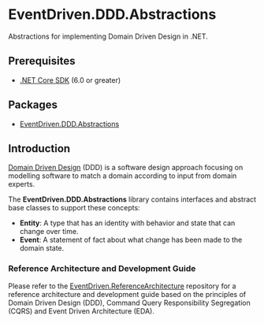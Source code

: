 # EventDriven.DDD.Abstractions

Abstractions for implementing Domain Driven Design in .NET.

## Prerequisites
- [.NET Core SDK](https://dotnet.microsoft.com/download) (6.0 or greater)

## Packages
- [EventDriven.DDD.Abstractions](https://www.nuget.org/packages/EventDriven.DDD.Abstractions)

## Introduction

[Domain Driven Design](https://en.wikipedia.org/wiki/Domain-driven_design) (DDD) is a software design approach focusing on modelling software to match a domain according to input from domain experts.


The **EventDriven.DDD.Abstractions** library contains interfaces and abstract base classes to support these concepts:
- **Entity**: A type that has an identity with behavior and state that can change over time.
- **Event**: A statement of fact about what change has been made to the domain state.

### Reference Architecture and Development Guide

Please refer to the [EventDriven.ReferenceArchitecture](https://github.com/event-driven-dotnet/EventDriven.ReferenceArchitecture) repository for a reference architecture and development guide based on the principles of Domain Driven Design (DDD), Command Query Responsibility Segregation (CQRS) and Event Driven Architecture (EDA).